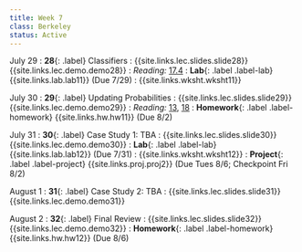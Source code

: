 ```yaml
---
title: Week 7
class: Berkeley
status: Active
---
```


July 29
: **28**{: .label} Classifiers
    : {{site.links.lec.slides.slide28}} {{site.links.lec.demo.demo28}}
: _Reading:_ [17.4](https://inferentialthinking.com/chapters/17/4/Implementing_the_Classifier.html)
: **Lab**{: .label .label-lab} {{site.links.lab.lab11}} (Due 7/29)
    : {{site.links.wksht.wksht11}}

July 30
: **29**{: .label} Updating Probabilities
    : {{site.links.lec.slides.slide29}} {{site.links.lec.demo.demo29}}
: _Reading:_ [13](https://inferentialthinking.com/chapters/13/Estimation.html), [18](https://inferentialthinking.com/chapters/18/Updating_Predictions.html)
: **Homework**{: .label .label-homework} {{site.links.hw.hw11}} (Due 8/2)

July 31
: **30**{: .label} Case Study 1: TBA
    : {{site.links.lec.slides.slide30}} {{site.links.lec.demo.demo30}}
: **Lab**{: .label .label-lab} {{site.links.lab.lab12}} (Due 7/31)
    : {{site.links.wksht.wksht12}}
: **Project**{: .label .label-project} {{site.links.proj.proj2}} (Due Tues 8/6; Checkpoint Fri 8/2)

August 1
: **31**{: .label} Case Study 2: TBA
    : {{site.links.lec.slides.slide31}} {{site.links.lec.demo.demo31}}

August 2
: **32**{: .label} Final Review
    : {{site.links.lec.slides.slide32}} {{site.links.lec.demo.demo32}}
: **Homework**{: .label .label-homework} {{site.links.hw.hw12}} (Due 8/6)

